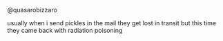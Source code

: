 @quasarobizzaro

usually when i send pickles in the mail they get lost in transit but this time they came back with radiation poisoning
